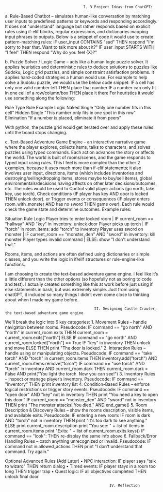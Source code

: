                                         I. 3 Project Ideas from ChatGPT:
a. Rule-Based Chatbot – simulates human-like conversation by matching user inputs to predefined patterns or keywords and responding accordingly. It does not "understand" language but rather responds based on explicit rules using if-elif blocks, regular expressions, and dictionaries mapping input phrases to outputs. Below is a snippet of code it would use to create pattern-matching rules:
IF user_input CONTAINS "sad" THEN respond "I'm sorry to hear that. Want to talk more about it?"
IF user_input STARTS WITH "I feel" THEN respond "Why do you feel {X}?"
	
b. Puzzle Solver / Logic Game – acts like a human logic puzzle solver. It applies heuristics and deterministic rules to deduce solutions to puzzles like Sudoku, Logic grid puzzles, and simple constraint satisfaction problems. It applies hard-coded strategies a human would use. For example to help solve a Sudoku puzzle, we would use the below code snippet:
IF a cell has only one valid number left THEN place that number
IF a number can only fit in one cell of a row/column/box THEN place it there
For heuristics it would use something along the following:

Rule Type                 Rule Example Logic
Naked Single            "Only one number fits in this cell"
Hidden Single           "This number only fits in one spot in this row"
Elimination             "If a number is placed, eliminate it from peers"

With python, the puzzle grid would get iterated over and apply these rules until the board stops changing.
	
c. Text-Based Adventure Game Engine – an interactive narrative game where the player explores, collects items, talks to characters, and solves puzzles using typed commands. Each action advances the story or affects the world. The world is built of rooms/scenes, and the game responds to typed input using rules. This I feel is more complex than the other 2 examples, because it uses much more than if-elif statements; it also involves user input, directions, items (which includes inventories and destroying/selling/dropping items, stores maybe to buy/sell items), global environmentals/decisions having affects on other later decisions/outcomes, etc. The rules would be used to Control valid player actions (go north, take key, use torch), Check conditions (IF player has key AND door is locked THEN unlock door), or Trigger events or consequences (IF player enters room_with_monster AND has no sword THEN game over). Each rule would check the game state and determine outcomes. Example rules:

Situation                                Rule Logic
Player tries to enter locked room  | IF current_room == "hallway" AND "key" in inventory: unlock door
Player picks up torch              | IF "torch" in room_items: add "torch" to inventory
Player uses sword on monster       | IF current_room == "monster_den" AND "sword" in inventory: kill monster
Player types invalid command       | ELSE: show "I don't understand that."

Rooms, items, and actions are often defined using dictionaries or simple classes, and you write the logic in if/elif structures or rule-engine-like functions.


I am choosing to create the text-based adventure game engine. I feel like it’s a little different than the other options (so hopefully not as boring to code and test). I actually created something like this at work before just using if else statements in bash, but was extremely simple. Just from using chatGPT, it included so many things I didn’t even come close to thinking about when I made my game before.


                                             II. Designing Castle Crawler, the text-based adventure game engine
We'll break the logic into 6 key categories:
    1. Movement Rules – handle navigation between rooms. Pseudocode:
       IF command == "go north" AND "north" in current_room.exits
        THEN current_room = current_room.exits["north"]
       ELSE IF command == "go north" AND current_room.locked["north"] == True
       IF "key" in inventory
        THEN unlock and move
       ELSE
        THEN print "The door is locked."
    2. Interaction Rules – handle using or manipulating objects. Pseudocode:
       IF command == "take torch" AND "torch" in current_room.items
        THEN inventory.add("torch") AND current_room.items.remove("torch")
       IF command == "use torch" AND "torch" in inventory AND current_room.dark
        THEN current_room.dark = False AND print("You light the torch. Now you can see!")
    3. Inventory Rules – inspect or manage player’s inventory. Pseudocode:
       IF command == "inventory"
        THEN print inventory list
    4. Condition-Based Rules – enforce logical restrictions or trigger story events. Pseudocode:
       IF command == "open door" AND "key" not in inventory
        THEN print "You need a key to open this door."
       IF current_room == "monster_den" AND "sword" not in inventory
        THEN print "The monster attacks! You died." AND end_game()
    5. Room Description & Discovery Rules – show the rooms description, visible items, and available exits. Pseudocode:
       IF entering a new room:
        IF room is dark AND "torch" not in inventory
          THEN print "It's too dark to see anything."
        ELSE
          print current_room.description
          print "You see: " + list of items in current_room.items
          print "Exits: " + list of current_room.exits.keys()
       IF command == "look":
        THEN re-display the same info above
    6. Fallback/Error Handling Rules – catch anything unrecognized or invalid. Pseudocode:
       IF command not in allowed_actions
        THEN print "I don't understand that command. Try again."

Optional Advanced Rules (Add Later)
    • NPC interaction: IF player says "talk to wizard" THEN return dialog
    • Timed events: IF player stays in a room too long THEN trigger trap
    • Quest logic: IF all objectives completed THEN unlock final door

                                                    IV. Reflection
